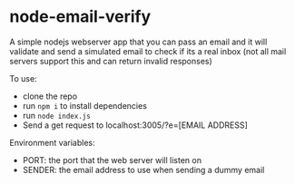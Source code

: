 # node-email-verify

A simple nodejs webserver app that you can pass an email and it will validate and send a simulated email
to check if its a real inbox (not all mail servers support this and can return invalid responses)

To use:

- clone the repo
- run ```npm i``` to install dependencies
- run ```node index.js```
- Send a get request to localhost:3005/?e=[EMAIL ADDRESS]

Environment variables:

- PORT:   the port that the web server will listen on
- SENDER: the email address to use when sending a dummy email
